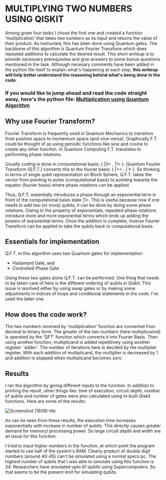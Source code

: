# MULTIPLYING TWO NUMBERS USING QISKIT

Among given four tasks I chose the first one and created a function 'multiplication' that takes two numbers as its input and returns the value of their product.
As instructed, this has been done using Quantum gates. The backbone of this algorithm is Quantum Fourier Transform which does repeated additions to calculate the desired result. This short writeup is to provide necessary prerequisites and give answers to some bonus questions mentioned in the task. Although necesary comments have been added in the python file itself to explain what's happening at each step, **this writeup will help better understand the reasoning behind what's being done in the code**.

### If you would like to jump ahead and read the code straight away, here's the python file: [Multiplication using Quantum Algorithm](https://github.com/RajatLakhera/Q.C.-Projects/blob/6ab5bd48fafe3e893a69e5c723b2edf06cb19d04/Quantum%20Multiplication.py)


## Why use Fourier Transform?
Fourier Transform is frequently used in Quantum Mechanics to transition from position space to momentum space (and vice-versa). Graphically F.T. could be thought of as
using periodic functions like sine and cosine to create any other funciton. In Quantum Computing F.T. translates to performing phase rotations.

Usually coding is done in computational basis: { |0> , |1> }. Quantum Fourier Transform (Q.F.T.) converts this to the fourier basis: { |+> , |-> }. So thinking in terms
of single qubit representation on Bloch Sphere, Q.F.T. takes the vector from pointing to poles (computational basis) to pointing towards the equator (fourier basis)
where phase rotations can be applied. 

Thus, Q.F.T. essentially introduces a phase through an exponential term in front of the computational basis state |1>. This is useful because now if one needs to add two
(or more) qubits, it can be done by doing some phase rotations. Owing to the property of exponentials, repeated phase rotations introduce more and more exponential terms
which ends up adding the powers of exponential terms. Once the addition is complete, Inverse Fourier Transform can be applied to take the qubits back to computational basis.


## Essentials for implementation
Q.F.T. in this algorithm uses two Quantum gates for implementation:
- Hadamard Gate, and
- Controlled-Phase Gate
   
 Using these two gates alone Q.F.T. can be performed. One thing that needs to be taken care of here is the different ordering of qubits in Qiskit. This issue is 
 resolved either by using swap gates or by making some adjustments in indices of loops and conditional statements in the code. I've used the latter one. 


## How does the code work?
The two numbers received by 'multiplication' function are converted from decimal to binary form. The greater of the two numbers (here multiplicannd) is operated 
by the 'QFT' function which converts it into Fourier Basis. Then using another function, multiplicand is added repetitively using another register: 'adder'. The
number of iterations here is decided by the multiplier register. With each addition of multiplicand, the multiplier is decreased by 1 and addition is stopped when
multiplicand becomes zero. 

## Results
I ran the algorithm by giving different inputs to the function. In addition to printing the result, other things like: time of execution, circuit depth, number of
qubits and number of gates were also calculated using in-built Qiskit functions. Here are some of the results:

![Screenshot (1609)-tile](https://user-images.githubusercontent.com/84754754/195525217-a3f1e141-275c-49ab-9ada-37c2a4904afe.jpg)

As can be seen from these results, the execution time increases exponentially with increase in number of qubits. This directly causes greater demand for memory/
processing power. So large circuit depth and width are an issue for this function. 

I tried to input higher numbers in the function, at which point the program started to use half of the system's RAM. Clearly product of double digit numbers (around 40-45) can't be simulated using a normal specs pc. The highest number of qubits that I was able to simulate using this function is 34.  Researchers have simulated upto 61 qubits using Supercomputers. So that seems to be the present limit for simulating qubits. 
